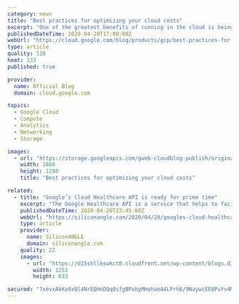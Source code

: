 ```yaml
---
category: news
title: "Best practices for optimizing your cloud costs"
excerpt: "One of the greatest benefits of running in the cloud is being able to scale up and down to meet demand and reduce operational expenditures. And that’s especially true when you’re experiencing unexpected changes in customer demand.Here at Google Cloud, we have an entire team of Solutions Architects dedicated"
publishedDateTime: 2020-04-20T17:00:00Z
webUrl: "https://cloud.google.com/blog/products/gcp/best-practices-for-optimizing-your-cloud-costs/"
type: article
quality: 120
heat: 133
published: true

provider:
  name: Official Blog
  domain: cloud.google.com

topics:
  - Google Cloud
  - Compute
  - Analytics
  - Networking
  - Storage

images:
  - url: "https://storage.googleapis.com/gweb-cloudblog-publish/original_images/Google_Cloud_Data_Analytics_5I5zzaa.jpg"
    width: 2880
    height: 1200
    title: "Best practices for optimizing your cloud costs"

related:
  - title: "Google’s Cloud Healthcare API is ready for prime time"
    excerpt: "The Google Healthcare API is a service that helps to facilitate the exchange of data between healthcare applications and services that run on Google’s cloud. It enables healthcare providers to ingest and manage data from multiple inputs and systems, and analyze that data using artificial intelligence and machine learning-based tools."
    publishedDateTime: 2020-04-20T23:45:00Z
    webUrl: "https://siliconangle.com/2020/04/20/googles-cloud-healthcare-api-ready-prime-time/"
    type: article
    provider:
      name: SiliconANGLE
      domain: siliconangle.com
    quality: 22
    images:
      - url: "https://d15shllkswkct0.cloudfront.net/wp-content/blogs.dir/1/files/2020/04/Google-Cloud-Healthcare-API.png"
        width: 1252
        height: 633

secured: "7xevxAkKe9xQl4NrEQHnDQq0ifgBPxbyMHohaeA4LFrh6/9NaywcEE8PuYv4M8e5EYcS2gxTxvrukvTAaxD5SynVR1x/qva6ExLnIJdCM6ypbn6uyFhgMiwbZhcD9lmDV0qTCiieiXY9KKFGpP52MUu5jFm5B/iaMCZpbYNa+OkMs0y/YQBDGlNRoC7pStViyMh2MpUmwZlDUoiGr8fR5GmZZhIDQlDA08Gqp+pQKSO0jZTg3k1KVAyGnT/UU7pGC8Ee4hxnyt1iM3U1bIe0g+PdQHidN2XyTJv8iXMURJh/NFiLjqXyF/bwQS2jPtC2;ZWsbm5rCzmyxuMpZm6sKuw=="
---
```


